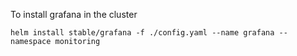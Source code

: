 To install grafana in the cluster

```
helm install stable/grafana -f ./config.yaml --name grafana --namespace monitoring
```
